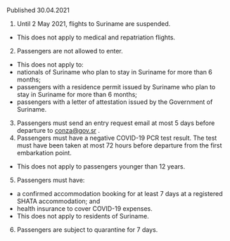 Published 30.04.2021
1. Until 2 May 2021, flights to Suriname are suspended.
- This does not apply to medical and repatriation flights.
2. Passengers are not allowed to enter.
- This does not apply to:
- nationals of Suriname who plan to stay in Suriname for more than 6 months;
- passengers with a residence permit issued by Suriname who plan to stay in Suriname for more than 6 months;
- passengers with a letter of attestation issued by the Government of Suriname.
3. Passengers must send an entry request email at most 5 days before departure to <a href="mailto:conza@gov.sr">conza@gov.sr</a> .
4. Passengers must have a negative COVID-19 PCR test result. The test must have been taken at most 72 hours before departure from the first embarkation point.
- This does not apply to passengers younger than 12 years.
5. Passengers must have:
- a confirmed accommodation booking for at least 7 days at a registered SHATA accommodation; and
- health insurance to cover COVID-19 expenses.
- This does not apply to residents of Suriname.
6. Passengers are subject to quarantine for 7 days.

